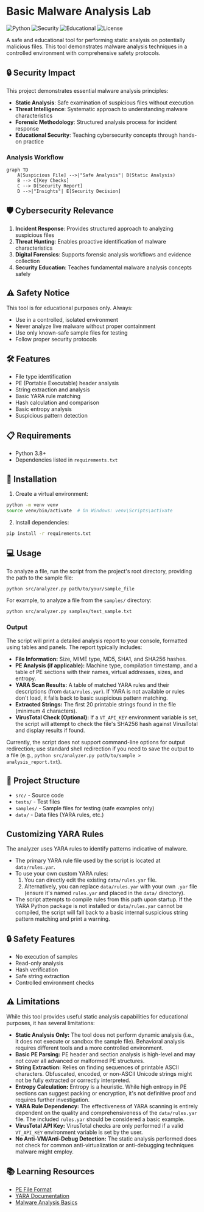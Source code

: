 # Basic Malware Analysis Lab

![Python](https://img.shields.io/badge/Python-3.8+-blue) ![Security](https://img.shields.io/badge/Security-Malware%20Analysis-red) ![Educational](https://img.shields.io/badge/Purpose-Educational-green) ![License](https://img.shields.io/badge/License-MIT-yellow)

A safe and educational tool for performing static analysis on potentially malicious files. This tool demonstrates malware analysis techniques in a controlled environment with comprehensive safety protocols.

## 🔒 Security Impact

This project demonstrates essential malware analysis principles:
- **Static Analysis**: Safe examination of suspicious files without execution
- **Threat Intelligence**: Systematic approach to understanding malware characteristics
- **Forensic Methodology**: Structured analysis process for incident response
- **Educational Security**: Teaching cybersecurity concepts through hands-on practice

### Analysis Workflow
```mermaid
graph TD
    A[Suspicious File] -->|"Safe Analysis"| B(Static Analysis)
    B --> C[Key Checks]
    C --> D[Security Report]
    D -->|"Insights"| E[Security Decision]
```

## 🛡️ Cybersecurity Relevance

1. **Incident Response**: Provides structured approach to analyzing suspicious files
2. **Threat Hunting**: Enables proactive identification of malware characteristics
3. **Digital Forensics**: Supports forensic analysis workflows and evidence collection
4. **Security Education**: Teaches fundamental malware analysis concepts safely

## ⚠️ Safety Notice

This tool is for educational purposes only. Always:
- Use in a controlled, isolated environment
- Never analyze live malware without proper containment
- Use only known-safe sample files for testing
- Follow proper security protocols

## 🛠️ Features

- File type identification
- PE (Portable Executable) header analysis
- String extraction and analysis
- Basic YARA rule matching
- Hash calculation and comparison
- Basic entropy analysis
- Suspicious pattern detection

## 📋 Requirements

- Python 3.8+
- Dependencies listed in `requirements.txt`

## 🚀 Installation

1. Create a virtual environment:
```bash
python -m venv venv
source venv/bin/activate  # On Windows: venv\Scripts\activate
```

2. Install dependencies:
```bash
pip install -r requirements.txt
```

## 💻 Usage

To analyze a file, run the script from the project's root directory, providing the path to the sample file:
```bash
python src/analyzer.py path/to/your/sample_file
```
For example, to analyze a file from the `samples/` directory:
```bash
python src/analyzer.py samples/test_sample.txt
```

### Output
The script will print a detailed analysis report to your console, formatted using tables and panels. The report typically includes:
-   **File Information:** Size, MIME type, MD5, SHA1, and SHA256 hashes.
-   **PE Analysis (if applicable):** Machine type, compilation timestamp, and a table of PE sections with their names, virtual addresses, sizes, and entropy.
-   **YARA Scan Results:** A table of matched YARA rules and their descriptions (from `data/rules.yar`). If YARA is not available or rules don't load, it falls back to basic suspicious pattern matching.
-   **Extracted Strings:** The first 20 printable strings found in the file (minimum 4 characters).
-   **VirusTotal Check (Optional):** If a `VT_API_KEY` environment variable is set, the script will attempt to check the file's SHA256 hash against VirusTotal and display results if found.

Currently, the script does not support command-line options for output redirection; use standard shell redirection if you need to save the output to a file (e.g., `python src/analyzer.py path/to/sample > analysis_report.txt`).

## 📁 Project Structure

- `src/` - Source code
- `tests/` - Test files
- `samples/` - Sample files for testing (safe examples only)
- `data/` - Data files (YARA rules, etc.)

## Customizing YARA Rules
The analyzer uses YARA rules to identify patterns indicative of malware.
-   The primary YARA rule file used by the script is located at `data/rules.yar`.
-   To use your own custom YARA rules:
    1.  You can directly edit the existing `data/rules.yar` file.
    2.  Alternatively, you can replace `data/rules.yar` with your own `.yar` file (ensure it's named `rules.yar` and placed in the `data/` directory).
-   The script attempts to compile rules from this path upon startup. If the YARA Python package is not installed or `data/rules.yar` cannot be compiled, the script will fall back to a basic internal suspicious string pattern matching and print a warning.

## 🔒 Safety Features

- No execution of samples
- Read-only analysis
- Hash verification
- Safe string extraction
- Controlled environment checks

## ⚠️ Limitations
While this tool provides useful static analysis capabilities for educational purposes, it has several limitations:
-   **Static Analysis Only:** The tool does not perform dynamic analysis (i.e., it does not execute or sandbox the sample file). Behavioral analysis requires different tools and a more controlled environment.
-   **Basic PE Parsing:** PE header and section analysis is high-level and may not cover all advanced or malformed PE structures.
-   **String Extraction:** Relies on finding sequences of printable ASCII characters. Obfuscated, encoded, or non-ASCII Unicode strings might not be fully extracted or correctly interpreted.
-   **Entropy Calculation:** Entropy is a heuristic. While high entropy in PE sections can suggest packing or encryption, it's not definitive proof and requires further investigation.
-   **YARA Rule Dependency:** The effectiveness of YARA scanning is entirely dependent on the quality and comprehensiveness of the `data/rules.yar` file. The included `rules.yar` should be considered a basic example.
-   **VirusTotal API Key:** VirusTotal checks are only performed if a valid `VT_API_KEY` environment variable is set by the user.
-   **No Anti-VM/Anti-Debug Detection:** The static analysis performed does not check for common anti-virtualization or anti-debugging techniques malware might employ.

## 📚 Learning Resources

- [PE File Format](https://learn.microsoft.com/en-us/windows/win32/debug/pe-format)
- [YARA Documentation](https://yara.readthedocs.io/)
- [Malware Analysis Basics](https://www.malwarebytes.com/security-guide)
